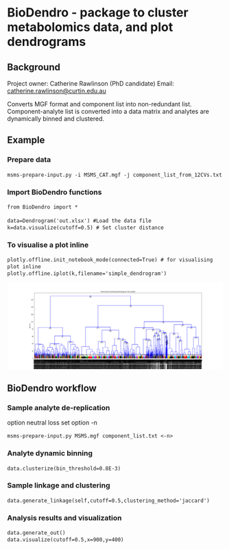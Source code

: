 # BioDendro - package to cluster metabolomics data, and plot dendrograms

## Background
Project owner: Catherine Rawlinson (PhD candidate)
Email: catherine.rawlinson@curtin.edu.au

Converts MGF format and component list into non-redundant list.
Component-analyte list is converted into a data matrix and analytes are dynamically binned and clustered.

## Example


### Prepare data 
```
msms-prepare-input.py -i MSMS_CAT.mgf -j component_list_from_12CVs.txt 
```
### Import BioDendro functions
```
from BioDendro import *

data=Dendrogram('out.xlsx') #Load the data file
k=data.visualize(cutoff=0.5) # Set cluster distance 
```
### To visualise a plot inline
```
plotly.offline.init_notebook_mode(connected=True) # for visualising plot inline
plotly.offline.iplot(k,filename='simple_dendrogram')
```

![Scheme](cluster-d10.png "Clustering")

## BioDendro workflow

### Sample analyte de-replication

option neutral loss set option -n
```
msms-prepare-input.py MSMS.mgf component_list.txt <-n>
```

### Analyte dynamic binning

```
data.clusterize(bin_threshold=0.8E-3)
```

### Sample linkage and clustering

```
data.generate_linkage(self,cutoff=0.5,clustering_method='jaccard')
```

### Analysis results and visualization

```
data.generate_out()
data.visualize(cutoff=0.5,x=900,y=400)
```

